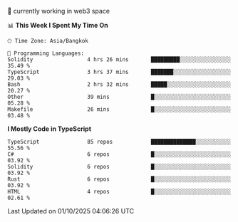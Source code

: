 🔭 currently working in web3 space

<!--START_SECTION:waka-->
📊 **This Week I Spent My Time On** 

```text
🕑︎ Time Zone: Asia/Bangkok

💬 Programming Languages: 
Solidity                 4 hrs 26 mins       █████████░░░░░░░░░░░░░░░░   35.49 % 
TypeScript               3 hrs 37 mins       ███████░░░░░░░░░░░░░░░░░░   29.03 % 
Bash                     2 hrs 32 mins       █████░░░░░░░░░░░░░░░░░░░░   20.27 % 
Other                    39 mins             █░░░░░░░░░░░░░░░░░░░░░░░░   05.28 % 
Makefile                 26 mins             █░░░░░░░░░░░░░░░░░░░░░░░░   03.48 % 
```

**I Mostly Code in TypeScript** 

```text
TypeScript               85 repos            ██████████████░░░░░░░░░░░   55.56 % 
C#                       6 repos             █░░░░░░░░░░░░░░░░░░░░░░░░   03.92 % 
Solidity                 6 repos             █░░░░░░░░░░░░░░░░░░░░░░░░   03.92 % 
Rust                     6 repos             █░░░░░░░░░░░░░░░░░░░░░░░░   03.92 % 
HTML                     4 repos             █░░░░░░░░░░░░░░░░░░░░░░░░   02.61 % 
```




 Last Updated on 01/10/2025 04:06:26 UTC
<!--END_SECTION:waka-->
